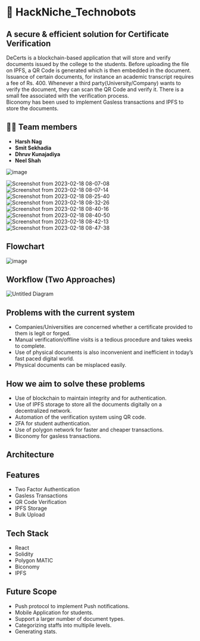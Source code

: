 # 📃  HackNiche_Technobots

## A secure & efficient solution for Certificate Verification
DeCerts is a blockchain-based application that will store and verify documents issued by the college to the students. Before uploading the file on IPFS, a QR Code is generated which is then embedded in the document. Issuance of certain documents, for instance an academic transcript requires a fee of Rs. 400. Whenever a third party(University/Company) wants to verify the document, they can scan the QR Code and verify it. There is a small fee associated with the verification process.   
Biconomy has been used to implement Gasless transactions and IPFS to store the documents.

## 👩‍💻 Team members

- **Harsh Nag**
- **Smit Sekhadia**
- **Dhruv Kunajadiya**
- **Neel Shah**

![image](https://user-images.githubusercontent.com/84740927/219829341-b5531b04-b74d-47b8-8e01-5d77de7325a9.png)

![Screenshot from 2023-02-18 08-07-08](https://user-images.githubusercontent.com/84779934/219836158-43d7036b-7e5a-49a9-9d58-273abfa128cc.png)
![Screenshot from 2023-02-18 08-07-14](https://user-images.githubusercontent.com/84779934/219836218-4910195d-7199-4d9e-be32-8cced5946689.png)
![Screenshot from 2023-02-18 08-25-40](https://user-images.githubusercontent.com/84779934/219836300-f42bf879-cba2-4a7b-96ab-09a1838a8453.png)
![Screenshot from 2023-02-18 08-32-26](https://user-images.githubusercontent.com/84779934/219836385-9d9c71f8-0ea6-4da4-8735-3afe64fe52dd.png)
![Screenshot from 2023-02-18 08-40-16](https://user-images.githubusercontent.com/84779934/219836438-86e675a2-c824-4d24-9d54-b3cb2f98ff94.png)
![Screenshot from 2023-02-18 08-40-50](https://user-images.githubusercontent.com/84779934/219836620-5e55148e-30cf-444e-ad9a-cc826bddecf4.png)
![Screenshot from 2023-02-18 08-42-13](https://user-images.githubusercontent.com/84779934/219836713-83060a64-a2e9-489b-8430-0fa125df26de.png)
![Screenshot from 2023-02-18 08-47-38](https://user-images.githubusercontent.com/84779934/219836753-48d02985-be37-4363-a0e8-fe79cf187c0f.png)


## Flowchart


![image](https://user-images.githubusercontent.com/84779934/219837151-3a25b242-bffd-45b9-813d-cc2eaf494d2f.png)

## Workflow (Two Approaches)


![Untitled Diagram](https://user-images.githubusercontent.com/84779934/219836934-c848c37d-85f6-4244-a3ff-9e964b9d595d.png)

## Problems with the current system

- Companies/Universities are concerned whether a certificate provided to them is legit or forged.
- Manual verification/offline visits is a tedious procedure and takes weeks to complete. 
- Use of physical documents is also inconvenient and inefficient in today’s fast paced digital world.
- Physical documents can be misplaced easily.

## How we aim to solve these problems

- Use of blockchain to maintain integrity and for authentication.
- Use of IPFS storage to store all the documents digitally on a decentralized network.
- Automation of the verification system using QR code.
- 2FA for student authentication.
- Use of polygon network for faster and cheaper transactions.
- Biconomy for gasless transactions.

## Architecture


## Features
- Two Factor Authentication
- Gasless Transactions
- QR Code Verification
- IPFS Storage
- Bulk Upload

## Tech Stack
- React
- Solidity
- Polygon MATIC
- Biconomy
- IPFS

## Future Scope
- Push protocol to implement Push notifications.
- Mobile Application for students.
- Support a larger number of document types.
- Categorizing staffs into multipile levels.
- Generating stats.
